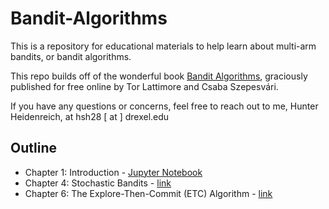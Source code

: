 # Bandit-Algorithms

This is a repository for educational materials to help learn about 
multi-arm bandits, or bandit algorithms. 

This repo builds off 
of the wonderful book [Bandit Algorithms](https://tor-lattimore.com/downloads/book/book.pdf),
graciously published for free online 
by Tor Lattimore and Csaba Szepesvári.

If you have any questions or concerns, feel free to reach out to me,
Hunter Heidenreich, at hsh28 [ at ] drexel.edu

## Outline 
- Chapter 1: Introduction - [Jupyter Notebook](chapters/01/0-intro.ipynb)
- Chapter 4: Stochastic Bandits - [link](chapters/04/0-stochastics.ipynb)
- Chapter 6: The Explore-Then-Commit (ETC) Algorithm - [link](chapters/06/0-ETC.ipynb)
